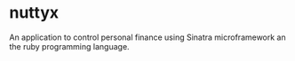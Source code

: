 nuttyx
======

An application to control personal finance using Sinatra microframework an the ruby programming language.
